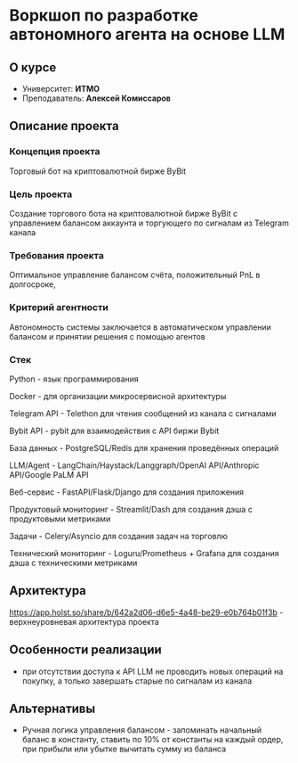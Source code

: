 # Воркшоп по разработке автономного агента на основе LLM

## О курсе
- Университет: __ИТМО__
- Преподаватель: __Алексей Комиссаров__



## Описание проекта 

### Концепция проекта
Торговый бот на криптовалютной бирже ByBit


### Цель проекта
Создание торгового бота на криптовалютной бирже ByBit с управлением балансом аккаунта и торгующего по сигналам из Telegram канала


### Требования проекта
Оптимальное управление балансом счёта, положительный PnL в долгосроке, 


### Критерий агентности
Автономность системы заключается в автоматическом управлении балансом и принятии решения с помощью агентов


### Стек

Python - язык программирования

Docker - для организации микросервисной архитектуры

Telegram API - Telethon для чтения сообщений из канала с сигналами

Bybit API - pybit для взаимодействия с API биржи Bybit

База данных - PostgreSQL/Redis для хранения проведённых операций

LLM/Agent - LangChain/Haystack/Langgraph/OpenAI API/Anthropic API/Google PaLM API

Веб-сервис - FastAPI/Flask/Django для создания приложения

Продуктовый мониторинг - Streamlit/Dash для создания дэша с продуктовыми метриками

Задачи - Celery/Asyncio для создания задач на торговлю

Технический мониторинг - Loguru/Prometheus + Grafana  для создания дэша с техническими метриками



## Архитектура

https://app.holst.so/share/b/642a2d06-d6e5-4a48-be29-e0b764b01f3b - верхнеуровневая архитектура проекта



## Особенности реализации

- при отсутствии доступа к API LLM не проводить новых операций на покупку, а только завершать старые по сигналам из канала



## Альтернативы

- Ручная логика управления балансом - запоминать начальный баланс в константу, ставить по 10% от константы на каждый ордер, при прибыли или убытке вычитать сумму из баланса
